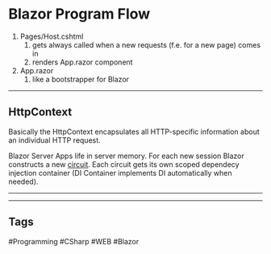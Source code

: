
# Blazor Program Flow


1. Pages/Host.cshtml
	1. gets always called when a new requests (f.e. for a new page) comes in
	2. renders App.razor component
2. App.razor
	1. like a bootstrapper for Blazor

***

## HttpContext

Basically the HttpContext encapsulates all HTTP-specific information about an individual HTTP request. 

Blazor Server Apps life in server memory. For each new session Blazor constructs a new [circuit](https://github.com/lucasmenke/notes/blob/main/Content/Blazor-Circuit.md).
Each circuit gets its own scoped dependecy injection container (DI Container implements DI automatically when needed).

***



***

## Tags

#Programming #CSharp #WEB #Blazor 